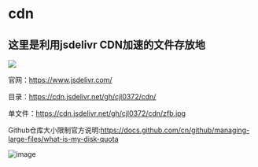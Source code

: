 # cdn    

## 这里是利用jsdelivr CDN加速的文件存放地

[![](https://data.jsdelivr.com/v1/package/gh/cjl0372/cdn/badge)](https://www.jsdelivr.com/package/gh/cjl0372/cdn)

官网：https://www.jsdelivr.com/

目录：https://cdn.jsdelivr.net/gh/cjl0372/cdn/

单文件：https://cdn.jsdelivr.net/gh/cjl0372/cdn/zfb.jpg

Github仓库大小限制官方说明:https://docs.github.com/cn/github/managing-large-files/what-is-my-disk-quota

![image](https://pic.baixiongz.com/uploads/2021/01/16/664e1cc1bfe99.jpg)


